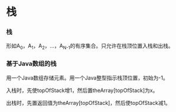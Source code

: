 # 栈

### 栈

形如A<sub>0</sub>，A<sub>1</sub>，A<sub>2</sub>，…，A<sub>N-1</sub>的有序集合。只允许在栈顶位置入栈和出栈。

### 基于Java数组的栈

用一个Java数组存储元素。用一个Java整型指示栈顶位置，初始为-1。

入栈时，先使topOfStack增1，然后置theArray[topOfStack]为x。

出栈时，先置返回值为theArray[topOfStack]，然后使topOfStack减1。
